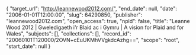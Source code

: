 {
  "target_url": "http://leannewood2012.com/", 
  "end_date": null, 
  "date": "2006-01-01T12:00:00", 
  "slug": 64290850, 
  "publisher": "leannewood2012.com", 
  "open_access": true, 
  "npld": false, 
  "title": "Leanne Wood 2012 | Gweledigaeth i'r Blaid ac i Gymru | A vision for Plaid and for Wales", 
  "subjects": [], 
  "collections": [], 
  "record_id": "20060101T120000/2OVN+cEuUKMhVVgkdcAzhg==", 
  "scope": "root", 
  "start_date": null
}

